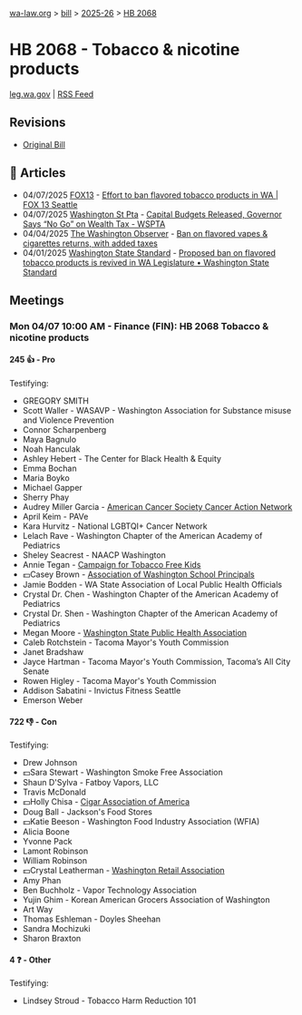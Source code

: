 [wa-law.org](/) > [bill](/bill/) > [2025-26](/bill/2025-26/) > [HB 2068](/bill/2025-26/hb/2068/)

# HB 2068 - Tobacco & nicotine products
[leg.wa.gov](https://app.leg.wa.gov/billsummary?BillNumber=2068&Year=2025&Initiative=false) | [RSS Feed](./rss.xml)

## Revisions
* [Original Bill](1/)

## 📰 Articles
* 04/07/2025 [FOX13](/org/fox13/) - [Effort to ban flavored tobacco products in WA | FOX 13 Seattle](https://www.fox13seattle.com/news/flavored-tobacco-products-wa-legislature#:~:text=House%20Bill%202068)
* 04/07/2025 [Washington St Pta](/org/washington_st_pta/) - [Capital Budgets Released, Governor Says “No Go” on Wealth Tax - WSPTA](https://www.wastatepta.org/capital-budgets-released-governor-says-no-go-on-wealth-tax/#:~:text=HB%202068)
* 04/04/2025 [The Washington Observer](/org/the_washington_observer/) - [Ban on flavored vapes & cigarettes returns, with added taxes](https://washingtonobserver.substack.com/p/ban-on-flavored-vapes-and-cigarettes#:~:text=House%20Bill%202068)
* 04/01/2025 [Washington State Standard](/org/washington_state_standard/) - [Proposed ban on flavored tobacco products is revived in WA Legislature • Washington State Standard](https://washingtonstatestandard.com/2025/04/01/proposed-ban-on-flavored-vapes-revived-in-wa-legislature/#:~:text=House%20Bill%202068)

## Meetings
### Mon 04/07 10:00 AM - Finance (FIN): HB 2068 Tobacco & nicotine products
#### 245 👍 - Pro
Testifying:
* GREGORY SMITH
* Scott Waller - WASAVP - Washington Association for Substance misuse and Violence Prevention
* Connor Scharpenberg
* Maya Bagnulo
* Noah Hanculak
* Ashley Hebert - The Center for Black Health & Equity
* Emma Bochan
* Maria Boyko
* Michael Gapper
* Sherry Phay
* Audrey Miller Garcia - [American Cancer Society Cancer Action Network](/org/american_cancer_society_cancer_action_network/)
* April Keim - PAVe
* Kara Hurvitz - National LGBTQI+ Cancer Network
* Lelach Rave - Washington Chapter of the American Academy of Pediatrics
* Sheley Seacrest - NAACP Washington
* Annie Tegan - [Campaign for Tobacco Free Kids](/org/campaign_for_tobacco_free_kids/)
* 💵Casey Brown - [Association of Washington School Principals](/org/association_of_washington_school_principals/)
* Jamie Bodden - WA State Association of Local Public Health Officials
* Crystal Dr. Chen - Washington Chapter of the American Academy of Pediatrics
* Crystal Dr. Shen - Washington Chapter of the American Academy of Pediatrics
* Megan Moore - [Washington State Public Health Association](/org/washington_state_public_health_association/)
* Caleb Rotchstein - Tacoma Mayor's Youth Commission
* Janet Bradshaw
* Jayce Hartman - Tacoma Mayor's Youth Commission, Tacoma’s All City Senate
* Rowen Higley - Tacoma Mayor's Youth Commission
* Addison Sabatini - Invictus Fitness Seattle
* Emerson Weber

#### 722 👎 - Con
Testifying:
* Drew Johnson
* 💵Sara Stewart - Washington Smoke Free Association
* Shaun D'Sylva - Fatboy Vapors, LLC
* Travis McDonald
* 💵Holly Chisa - [Cigar Association of America](/org/cigar_association_of_america/)
* Doug Ball - Jackson's Food Stores
* 💵Katie Beeson - Washington Food Industry Association (WFIA)
* Alicia Boone
* Yvonne Pack
* Lamont Robinson
* William Robinson
* 💵Crystal Leatherman - [Washington Retail Association](/org/washington_retail_association/)
* Amy Phan
* Ben Buchholz - Vapor Technology Association
* Yujin Ghim - Korean American Grocers Association of Washington
* Art Way
* Thomas Eshleman - Doyles Sheehan
* Sandra Mochizuki
* Sharon Braxton

#### 4 ❓ - Other
Testifying:
* Lindsey Stroud - Tobacco Harm Reduction 101
